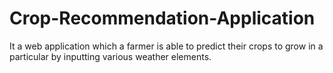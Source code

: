 # Crop-Recommendation-Application
It a web application which a farmer is able to predict their crops to grow in a particular by inputting various weather elements. 

